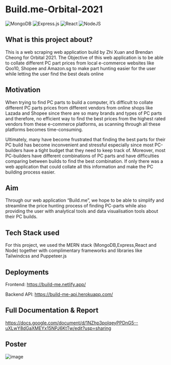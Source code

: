 # Build.me-Orbital-2021
![MongoDB](https://img.shields.io/badge/MongoDB-%234ea94b.svg?style=for-the-badge&logo=mongodb&logoColor=white)
![Express.js](https://img.shields.io/badge/express.js-%23404d59.svg?style=for-the-badge&logo=express&logoColor=%2361DAFB)
![React](https://img.shields.io/badge/react-%2320232a.svg?style=for-the-badge&logo=react&logoColor=%2361DAFB)
![NodeJS](https://img.shields.io/badge/node.js-6DA55F?style=for-the-badge&logo=node.js&logoColor=white)

## What is this project about?

This is a web scraping web application build by Zhi Xuan and Brendan Cheong for Orbital 2021. The Objective of this web application is to be able to collate different PC part prices from local e-commerce websites like Qoo10, Shopee and Amazon.sg to make part hunting easier for the user while letting the user find the best deals online

## Motivation

When trying to find PC parts to build a computer, it’s difficult to collate different PC parts prices from different vendors from online shops like Lazada and Shopee since there are so many brands and types of PC parts and therefore, no efficient way to find the best prices from the highest rated vendors from these e-commerce platforms, as scanning through all these platforms becomes time-consuming.

Ultimately, many have become frustrated that finding the best parts for their PC build has become inconvenient and stressful especially since most PC-builders have a tight budget that they need to keep track of. Moreover, most PC-builders have different combinations of PC parts and have difficulties comparing between builds to find the best combination.
If only there was a web application that could collate all this information and make the PC building process easier.

## Aim

Through our web application “Build.me”, we hope to be able to simplify and streamline the price hunting process of finding PC-parts while also providing the user with analytical tools and data visualisation tools about their PC builds.

## Tech Stack used

For this project, we used the MERN stack (MongoDB,Express,React and Node) together with complimentary frameworks and libraries like Tailwindcss and Puppeteer.js


## Deployments
Frontend: https://build-me.netlify.app/

Backend API: https://build-me-api.herokuapp.com/


## Full Documentation & Report
https://docs.google.com/document/d/1NZhp3poIqeyPPDnG5--uXLwY8dGaXMEYx15NPJ6KtTw/edit?usp=sharing


## Poster
![image](https://drive.google.com/uc?export=view&id=1BTTHpN-t_vES68pqBIAQWZ6GKK-w2vZh)
